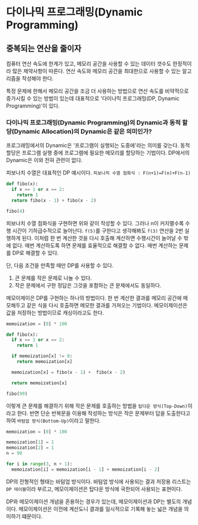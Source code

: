 # 다이나믹 프로그래밍(Dynamic Programming)

## 중복되는 연산을 줄이자

컴퓨터 연산 속도에 한계가 있고, 메모리 공간을 사용할 수 있는 데이터 갯수도 한정적이라 많은 제약사항이 따른다. 연산 속도와 메모리 공간을 최대한으로 사용할 수 있는 알고리즘을 작성해야 한다.

특정 문제에 한해서 메모리 공간을 조금 더 사용하는 방법으로 연산 속도를 비약적으로 증가시킬 수 있는 방법이 있는데 대표적으로 '다이나믹 프로그래밍(DP, Dynamic Programming)'이 있다.

### 다이나믹 프로그래밍(Dynamic Programming)의 Dynamic과 동적 할당(Dynamic Allocation)의 Dynamic은 같은 의미인가?

프로그래밍에서의 Dynamic은 '프로그램이 실행되는 도중에'라는 의미를 갖는다. 동적 할당은 프로그램 실행 중에 프로그램에 필요한 메모리를 할당하는 기법이다. DP에서의 Dynamic은 이와 전혀 관련이 없다.

피보나치 수열은 대표적인 DP 예시이다. `피보나치 수열 점화식 : F(n+1)=F(n)+F(n-1)`

```py
def fibo(x):
  if x == 1 or x == 2:
    return 1
  return fibo(x - 1) + fibo(x - 2)

fibo(4)
```

피보나치 수열 점화식을 구현하면 위와 같이 작성할 수 있다. 그러나 n이 커지멸수록 수행 시간이 기하급수적으로 늘어난다. `f(5)`를 구한다고 생각해봐도 `f(3)` 연산을 2번 실행하게 된다. 이처럼 한 번 계산한 것을 다시 호출해 계산하면 수행시간이 늘어날 수 밖에 없다. 매번 계산하도록 하면 문제를 효율적으로 해결할 수 없다. 매번 계산하는 문제를 DP로 해결할 수 있다.

단, 다음 조건을 만족할 때만 DP를 사용할 수 있다.

1. 큰 문제를 작은 문제로 나눌 수 있다.
2. 작은 문제에서 구한 정답은 그것을 포함하는 큰 문제에서도 동일하다.

메모이제이은 DP를 구현하는 하나의 방법이다. 한 번 계산한 결과를 메모리 공간에 메모해두고 같은 식을 다시 호출하면 메모한 결과를 가져오는 기법이다. 메모이제이션은 값을 저장하는 방법이므로 캐싱이라고도 한다.

```py
memoization = [0] * 100

def fibo(x):
  if x == 1 or x == 2:
    return 1

  if memoization[x] != 0:
    return memoization[x]

  memoization[x] = fibo(x - 1) +  fibo(x - 2)

  return memoization[x]

fibo(99)
```

이렇게 큰 문제를 해결하기 위해 작은 문제를 호출하는 방법을 `탑다운 방식(Top-Down)`이라고 한다.
반면 단순 반복문을 이용해 작성하는 방식은 작은 문제부터 답을 도출한다고 하여 `바텀업 방식(Bottom-Up)`이라고 말한다.

```py
memoization = [0] * 100

memoization[1] = 1
memoization[2] = 1
n = 99

for i in range(3, n + 1):
  memoization[i] = memoization[i - 1] + memoization[i - 2]
```

DP의 전형적인 형태는 바텀업 방식이다. 바텀업 방식에 사용되는 결과 저장용 리스트는 `DP 테이블`이라 부르고, 메모이제이션은 탑다운 방식에 국한되어 사용되는 표현이다.

DP와 메모이제이션 개념을 혼용하는 경우가 있는데, 메모이제이션과 DP는 별도의 개념이다. 메모이제이션은 이전에 계산도니 결과를 일시적으로 기록해 놓는 넓은 개념을 의미하기 떄문이다.
